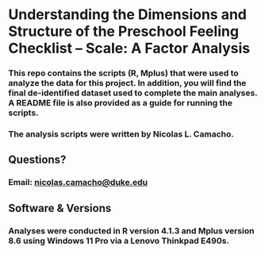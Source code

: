 # Understanding the Dimensions and Structure of the Preschool Feeling Checklist – Scale: A Factor Analysis

### This repo contains the scripts (R, Mplus) that were used to analyze the data for this project. In addition, you will find the final de-identified dataset used to complete the main analyses. A README file is also provided as a guide for running the scripts.

### The analysis scripts were written by Nicolas L. Camacho.

## Questions?

### Email: nicolas.camacho@duke.edu

## Software & Versions

### Analyses were conducted in R version 4.1.3 and Mplus version 8.6 using Windows 11 Pro via a Lenovo Thinkpad E490s.
